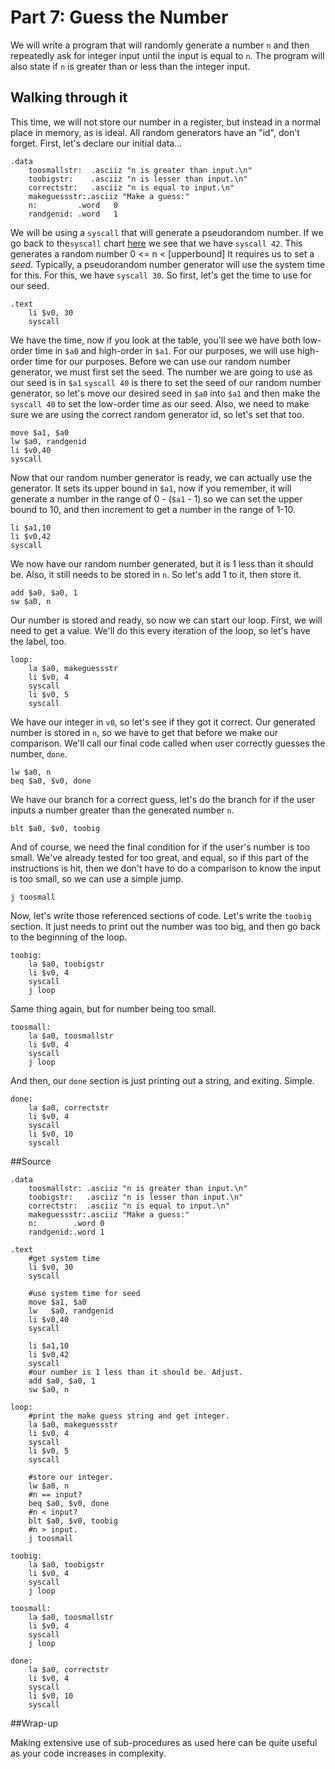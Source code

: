 <!-- Part 7 -->

# Part 7: Guess the Number

We will write a program that will randomly generate a number ``n`` and then
repeatedly ask for integer input until the input is equal to ``n``. The program
will also state if ``n`` is greater than or less than the integer input.

## Walking through it

This time, we will not store our number in a register, but instead in a normal
place in memory, as is ideal. All random generators have an "id", don't forget.
First, let's declare our initial data...

    .data
	    toosmallstr:  .asciiz "n is greater than input.\n"
	    toobigstr:    .asciiz "n is lesser than input.\n"
	    correctstr:   .asciiz "n is equal to input.\n"
        makeguessstr:.asciiz "Make a guess:"
        n:         .word   0
        randgenid: .word   1

We will be using a ``syscall`` that will generate a pseudorandom number. If we
go back to the``syscall`` chart
[here](http://courses.missouristate.edu/KenVollmar/mars/Help/SyscallHelp.html)
we see that we have ``syscall 42``. This generates a random number
0 <= n < [upperbound]
It requires us to set a *seed*. Typically, a pseudorandom number generator will
use the system time for this. For this, we have ``syscall 30``. So first, let's
get the time to use for our seed.

    .text
	    li $v0, 30
	    syscall

We have the time, now if you look at the table, you'll see we have both
low-order time in ``$a0`` and high-order in ``$a1``. For our purposes, we will
use high-order time for our purposes. Before we can use our random number
generator, we must first set the seed. The number we are going to use as our
seed is in ``$a1`` ``syscall 40`` is there to set the seed of our random number
generator, so let's move our desired seed in ``$a0`` into ``$a1`` and then make
the ``syscall 40`` to set the low-order time as our seed. Also, we need to make
sure we are using the correct random generator id, so let's set that too.

	move $a1, $a0
    lw $a0, randgenid
	li $v0,40
	syscall

Now that our random number generator is ready, we can actually use the
generator. It sets its upper bound in ``$a1``, now if you remember, it will
generate a number in the range of 0 - (``$a1`` - 1) so we can set the upper
bound to 10, and then increment to get a number in the range of 1-10.

	li $a1,10
	li $v0,42
	syscall

We now have our random number generated, but it is 1 less than it should be.
Also, it still needs to be stored in ``n``. So let's add 1 to it, then store
it.

	add $a0, $a0, 1
	sw $a0, n

Our number is stored and ready, so now we can start our loop. First, we will
need to get a value. We'll do this every iteration of the loop, so let's have
the label, too.

    loop:
	    la $a0, makeguessstr
	    li $v0, 4
	    syscall
	    li $v0, 5
	    syscall

We have our integer in ``v0``, so let's see if they got it correct. Our
generated number is stored in ``n``, so we have to get that before we make
our comparison. We'll call our final code called when user correctly guesses
the number, ``done``.

	lw $a0, n
	beq $a0, $v0, done

We have our branch for a correct guess, let's do the branch for if the user
inputs a number greater than the generated number ``n``.

	blt $a0, $v0, toobig

And of course, we need the final condition for if the user's number is too
small. We've already tested for too great, and equal, so if this part of the
instructions is hit, then we don't have to do a comparison to know the input
is too small, so we can use a simple jump.

	j toosmall

Now, let's write those referenced sections of code. Let's write the ``toobig``
section. It just needs to print out the number was too big, and then go back
to the beginning of the loop.

    toobig:
	    la $a0, toobigstr
	    li $v0, 4
	    syscall
	    j loop

Same thing again, but for number being too small.

    toosmall:
	    la $a0, toosmallstr
	    li $v0, 4
	    syscall
	    j loop

And then, our ``done`` section is just printing out a string, and exiting.
Simple.

    done:
	    la $a0, correctstr
	    li $v0, 4
	    syscall
	    li $v0, 10
	    syscall

##Source

    .data
	    toosmallstr: .asciiz "n is greater than input.\n"
	    toobigstr:   .asciiz "n is lesser than input.\n"
	    correctstr:  .asciiz "n is equal to input.\n"
	    makeguessstr:.asciiz "Make a guess:"
	    n:        .word 0
	    randgenid:.word 1

    .text
	    #get system time
	    li $v0, 30
	    syscall
	
	    #use system time for seed
	    move $a1, $a0
	    lw   $a0, randgenid
	    li $v0,40
	    syscall
	
	    li $a1,10
	    li $v0,42
	    syscall
	    #our number is 1 less than it should be. Adjust.
	    add $a0, $a0, 1
	    sw $a0, n

    loop:
	    #print the make guess string and get integer.
	    la $a0, makeguessstr
	    li $v0, 4
	    syscall
	    li $v0, 5
	    syscall
	
	    #store our integer.
	    lw $a0, n
	    #n == input?
	    beq $a0, $v0, done
	    #n < input?
	    blt $a0, $v0, toobig
	    #n > input.
	    j toosmall
	
    toobig:
	    la $a0, toobigstr
	    li $v0, 4
	    syscall
	    j loop
	
    toosmall:
	    la $a0, toosmallstr
	    li $v0, 4
	    syscall
	    j loop
	
    done:
	    la $a0, correctstr
	    li $v0, 4
	    syscall
	    li $v0, 10
	    syscall

##Wrap-up

Making extensive use of sub-procedures as used here can be quite useful as
your code increases in complexity.


